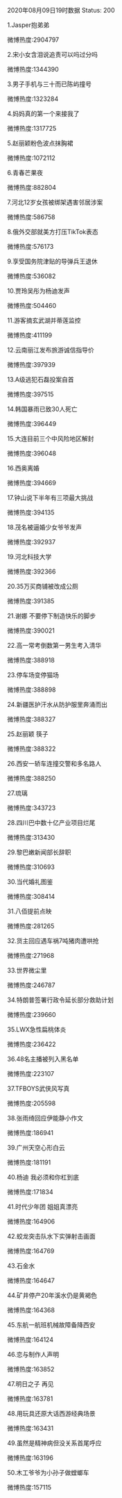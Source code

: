 2020年08月09日19时数据
Status: 200

1.Jasper抱弟弟

微博热度:2904797

2.宋小女含泪说追责可以吗过分吗

微博热度:1344390

3.男子手机与三十而已陈屿撞号

微博热度:1323284

4.妈妈真的第一个来接我了

微博热度:1317725

5.赵丽颖粉色波点抹胸裙

微博热度:1072112

6.青春芒果夜

微博热度:882804

7.河北12岁女孩被绑架遇害邻居涉案

微博热度:586758

8.俄外交部就美方打压TikTok表态

微博热度:576173

9.享受国务院津贴的导弹兵王退休

微博热度:536082

10.贾玲吴彤为杨迪发声

微博热度:504460

11.游客摘玄武湖并蒂莲监控

微博热度:411199

12.云南丽江发布旅游诚信指导价

微博热度:397939

13.A级逃犯石磊投案自首

微博热度:397515

14.韩国暴雨已致30人死亡

微博热度:396449

15.大连目前三个中风险地区解封

微博热度:396048

16.西奥离婚

微博热度:394669

17.钟山说下半年有三项最大挑战

微博热度:394135

18.茂名被逼婚少女爷爷发声

微博热度:392937

19.河北科技大学

微博热度:392366

20.35万买商铺被改成公厕

微博热度:391385

21.谢娜 不要停下制造快乐的脚步

微博热度:390021

22.高一常考倒数第一男生考入清华

微博热度:388918

23.停车场变停猫场

微博热度:388898

24.新疆医护汗水从防护服里奔涌而出

微博热度:388327

25.赵丽颖 筷子

微博热度:388322

26.西安一轿车连撞交警和多名路人

微博热度:388250

27.琉璃

微博热度:343723

28.四川巴中数十亿产业项目烂尾

微博热度:313430

29.黎巴嫩新闻部长辞职

微博热度:310693

30.当代婚礼图鉴

微博热度:308414

31.八佰提前点映

微博热度:281265

32.货主回应遇车祸7吨猪肉遭哄抢

微博热度:271968

33.世界微尘里

微博热度:246787

34.特朗普签署行政令延长部分救助计划

微博热度:239660

35.LWX急性扁桃体炎

微博热度:236422

36.48名主播被列入黑名单

微博热度:223107

37.TFBOYS武侠风写真

微博热度:205598

38.张雨绮回应伊能静小作文

微博热度:186941

39.广州天空心形白云

微博热度:181191

40.杨迪 我必须和你杠到底

微博热度:171834

41.时代少年团 姐姐真漂亮

微博热度:164906

42.蛟龙突击队水下实弹射击画面

微博热度:164769

43.石金水

微博热度:164647

44.矿井停产20年溪水仍是黄褐色

微博热度:164368

45.东航一航班机械故障备降西安

微博热度:164124

46.恋与制作人声明

微博热度:163852

47.明日之子 再见

微博热度:163781

48.用玩具还原大话西游经典场景

微博热度:163431

49.虽然是精神病但没关系首尾呼应

微博热度:163196

50.木工爷爷为小孙子做螳螂车

微博热度:157115

